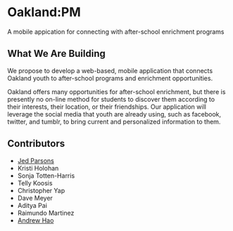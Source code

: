 Oakland:PM
==========

A mobile appication for connecting with after-school enrichment programs

What We Are Building
--------------------

We propose to develop a web-based, mobile application that connects Oakland
youth to after-school programs and enrichment opportunities.

Oakland offers many opportunities for after-school enrichment, but there is
presently no on-line method for students to discover them according to their
interests, their location, or their friendships.  Our application will leverage
the social media that youth are already using, such as facebook, twitter, and
tumblr, to bring current and personalized information to them.
 
Contributors
------------

- [Jed Parsons](https://github.com/jedp)
- Kristi Holohan
- Sonja Totten-Harris
- Telly Koosis
- Christopher Yap
- Dave Meyer
- Aditya Pai
- Raimundo Martinez
- [Andrew Hao](https://github.com/andrewhao)


